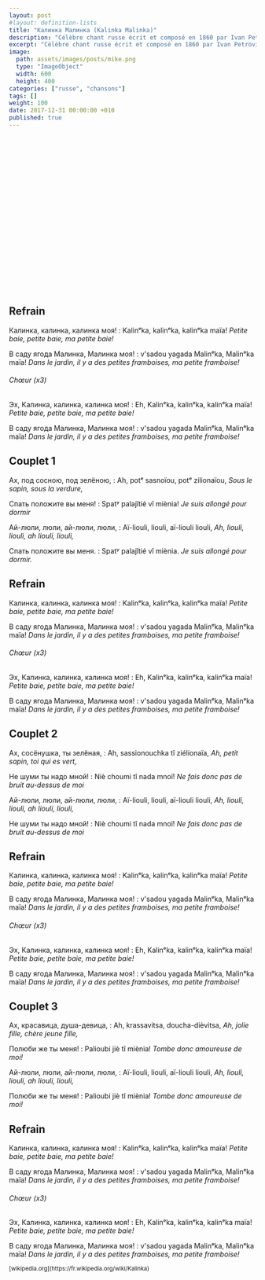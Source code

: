 ```yaml
---
layout: post
#layout: definition-lists
title: "Калинка Малинка (Kalinka Malinka)"
description: "Célèbre chant russe écrit et composé en 1860 par Ivan Petrovitch Larionov."
excerpt: "Célèbre chant russe écrit et composé en 1860 par Ivan Petrovitch Larionov."
image:
  path: assets/images/posts/mike.png
  type: "ImageObject"
  width: 600
  height: 400
categories: ["russe", "chansons"]
tags: []
weight: 100
date: 2017-12-31 00:00:00 +010
published: true
---
```


<iframe class="float-xl-right sticky-top lazyload" width="560" height="315" data-src="https://www.youtube-nocookie.com/embed/TbML094nmmQ?rel=0&amp;showinfo=0" frameborder="0" gesture="media" allow="encrypted-media" allowfullscreen></iframe>


## Refrain

Калинка, калинка, калинка моя!
: Kalinᵉka, kalinᵉka, kalinᵉka maïa!
*Petite baie, petite baie, ma petite baie!*

В саду ягода Малинка, Малинка моя!
: v'sadou yagada Malinᵉka, Malinᵉka maïa!
*Dans le jardin, il y a des petites framboises, ma petite framboise!*


###### Chœur (x3)

Эх, Калинка, калинка, калинка моя!
: Eh, Kalinᵉka, kalinᵉka, kalinᵉka maïa!
*Petite baie, petite baie, ma petite baie!*

В саду ягода Малинка, Малинка моя!
: v'sadou yagada Malinᵉka, Malinᵉka maïa!
*Dans le jardin, il y a des petites framboises, ma petite framboise!*


## Couplet 1

Ах, под сосною, под зелёною,
: Ah, potᵉ sasnoïou, potᵉ zilionaïou,
*Sous le sapin, sous la verdure,*

Спать положите вы меня!
: Spatʸ palajîtié vî miènia!
*Je suis allongé pour dormir*

Ай-люли, люли, ай-люли, люли,
: Aï-liouli, liouli, aï-liouli liouli,
*Ah, liouli, liouli, ah liouli, liouli,*

Спать положите вы меня.
: Spatʸ palajîtié vî miènia.
*Je suis allongé pour dormir.*


## Refrain

Калинка, калинка, калинка моя!
: Kalinᵉka, kalinᵉka, kalinᵉka maïa!
*Petite baie, petite baie, ma petite baie!*

В саду ягода Малинка, Малинка моя!
: v'sadou yagada Malinᵉka, Malinᵉka maïa!
*Dans le jardin, il y a des petites framboises, ma petite framboise!*

###### Chœur (x3)

Эх, Калинка, калинка, калинка моя!
: Eh, Kalinᵉka, kalinᵉka, kalinᵉka maïa!
*Petite baie, petite baie, ma petite baie!*

В саду ягода Малинка, Малинка моя!
: v'sadou yagada Malinᵉka, Malinᵉka maïa!
*Dans le jardin, il y a des petites framboises, ma petite framboise!*


## Couplet 2

Ах, сосёнушка, ты зелёная,
: Ah, sassionouchka tî ziélionaïa,
*Ah, petit sapin, toi qui es vert,*

Не шуми ты надо мной!
: Niè choumi tî nada mnoï!
*Ne fais donc pas de bruit au-dessus de moi*

Ай-люли, люли, ай-люли, люли,
: Aï-liouli, liouli, aï-liouli liouli,
*Ah, liouli, liouli, ah liouli, liouli,*

Не шуми ты надо мной!
: Niè choumi tî nada mnoï!
*Ne fais donc pas de bruit au-dessus de moi*


## Refrain

Калинка, калинка, калинка моя!
: Kalinᵉka, kalinᵉka, kalinᵉka maïa!
*Petite baie, petite baie, ma petite baie!*

В саду ягода Малинка, Малинка моя!
: v'sadou yagada Malinᵉka, Malinᵉka maïa!
*Dans le jardin, il y a des petites framboises, ma petite framboise!*


###### Chœur (x3)

Эх, Калинка, калинка, калинка моя!
: Eh, Kalinᵉka, kalinᵉka, kalinᵉka maïa!
*Petite baie, petite baie, ma petite baie!*

В саду ягода Малинка, Малинка моя!
: v'sadou yagada Malinᵉka, Malinᵉka maïa!
*Dans le jardin, il y a des petites framboises, ma petite framboise!*


## Couplet 3

Ах, красавица, душа-девица,
: Ah, krassavitsa, doucha-dièvitsa,
*Ah, jolie fille, chère jeune fille,*

Полюби же ты меня!
: Palioubi jiè tî miènia!
*Tombe donc amoureuse de moi!*

Ай-люли, люли, ай-люли, люли,
: Aï-liouli, liouli, aï-liouli liouli,
*Ah, liouli, liouli, ah liouli, liouli,*

Полюби же ты меня!
: Palioubi jiè tî miènia!
*Tombe donc amoureuse de moi!*


## Refrain

Калинка, калинка, калинка моя!
: Kalinᵉka, kalinᵉka, kalinᵉka maïa!
*Petite baie, petite baie, ma petite baie!*

В саду ягода Малинка, Малинка моя!
: v'sadou yagada Malinᵉka, Malinᵉka maïa!
*Dans le jardin, il y a des petites framboises, ma petite framboise!*


###### Chœur (x3)

Эх, Калинка, калинка, калинка моя!
: Eh, Kalinᵉka, kalinᵉka, kalinᵉka maïa!
*Petite baie, petite baie, ma petite baie!*

В саду ягода Малинка, Малинка моя!
: v'sadou yagada Malinᵉka, Malinᵉka maïa!
*Dans le jardin, il y a des petites framboises, ma petite framboise!*



<small class="text-secondary float-right">
[wikipedia.org](https://fr.wikipedia.org/wiki/Kalinka)
</small>

